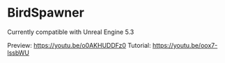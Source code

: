 # BirdSpawner
 
Currently compatible with Unreal Engine 5.3

Preview: https://youtu.be/o0AKHUDDFz0
Tutorial: https://youtu.be/oox7-lssbWU
